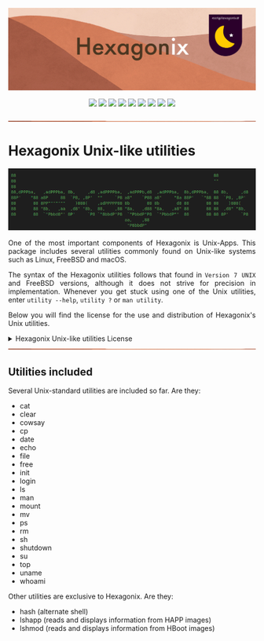 <p align="center">
<img src="https://github.com/hexagonix/Doc/blob/main/Img/banner.png">
</p>

<div align="center">

![](https://img.shields.io/github/license/hexagonix/Unix-Apps.svg)
![](https://img.shields.io/github/stars/hexagonix/Unix-Apps.svg)
![](https://img.shields.io/github/issues/hexagonix/Unix-Apps.svg)
![](https://img.shields.io/github/issues-closed/hexagonix/Unix-Apps.svg)
![](https://img.shields.io/github/issues-pr/hexagonix/Unix-Apps.svg)
![](https://img.shields.io/github/issues-pr-closed/hexagonix/Unix-Apps.svg)
![](https://img.shields.io/github/downloads/hexagonix/Unix-Apps/total.svg)
![](https://img.shields.io/github/release/hexagonix/Unix-Apps.svg)
[![](https://img.shields.io/twitter/follow/hexagonixOS.svg?style=social&label=Follow%20%40HexagonixOS)](https://twitter.com/hexagonixOS)

</div>

<!-- Vai funcionar como <hr> -->

<img src="https://github.com/hexagonix/Doc/blob/main/Img/hr.png" width="100%" height="2px" />

# Hexagonix Unix-like utilities

<div align="center">

<img src="https://github.com/hexagonix/Doc/blob/main/Img/HexagonixSourceHeader.png">

</div>

<div align="justify">

One of the most important components of Hexagonix is ​​Unix-Apps. This package includes several utilities commonly found on Unix-like systems such as Linux, FreeBSD and macOS.

The syntax of the Hexagonix utilities follows that found in `Version 7 UNIX` and FreeBSD versions, although it does not strive for precision in implementation. Whenever you get stuck using one of the Unix utilities, enter `utility --help`, `utility ?` or `man utility`.

Below you will find the license for the use and distribution of Hexagonix's Unix utilities.

</div>

<details title="Hexagonix Unix-like utilities License" align='left'>
<br>
<summary align='left'>Hexagonix Unix-like utilities License</summary>

<div align="justify">

Hexagonix Operating System

BSD 3-Clause License

Copyright (c) 2015-2023, Felipe Miguel Nery Lunkes<br>
All rights reserved.

Redistribution and use in source and binary forms, with or without modification, are permitted provided that the following conditions are met:

Redistributions of source code must retain the above copyright notice, this list of conditions and the following disclaimer.

Redistributions in binary form must reproduce the above copyright notice, this list of conditions and the following disclaimer in the documentation and/or other materials provided with the distribution.

Neither the name of the copyright holder nor the names of its contributors may be used to endorse or promote products derived from this software without specific prior written permission.

THIS SOFTWARE IS PROVIDED BY THE COPYRIGHT HOLDERS AND CONTRIBUTORS "AS IS" AND ANY EXPRESS OR IMPLIED WARRANTIES, INCLUDING, BUT NOT LIMITED TO, THE IMPLIED WARRANTIES OF MERCHANTABILITY AND FITNESS FOR A PARTICULAR PURPOSE ARE DISCLAIMED. IN NO EVENT SHALL THE COPYRIGHT HOLDER OR CONTRIBUTORS BE LIABLE FOR ANY DIRECT, INDIRECT, INCIDENTAL, SPECIAL, EXEMPLARY, OR CONSEQUENTIAL DAMAGES (INCLUDING, BUT NOT LIMITED TO, PROCUREMENT OF SUBSTITUTE GOODS OR SERVICES; LOSS OF USE, DATA, OR PROFITS; OR BUSINESS INTERRUPTION) HOWEVER CAUSED AND ON ANY THEORY OF LIABILITY, WHETHER IN CONTRACT, STRICT LIABILITY, OR TORT (INCLUDING NEGLIGENCE OR OTHERWISE) ARISING IN ANY WAY OUT OF THE USE OF THIS SOFTWARE, EVEN IF ADVISED OF THE POSSIBILITY OF SUCH DAMAGE.

</div>

</details>

<!-- Vai funcionar como <hr> -->

<img src="https://github.com/hexagonix/Doc/blob/main/Img/hr.png" width="100%" height="2px" />

## Utilities included

<div align="justify">

Several Unix-standard utilities are included so far. Are they:

* cat
* clear
* cowsay
* cp
* date
* echo
* file
* free
* init
* login
* ls
* man
* mount
* mv
* ps
* rm
* sh
* shutdown
* su
* top
* uname
* whoami

Other utilities are exclusive to Hexagonix. Are they:

* hash (alternate shell)
* lshapp (reads and displays information from HAPP images)
* lshmod (reads and displays information from HBoot images)

</div>